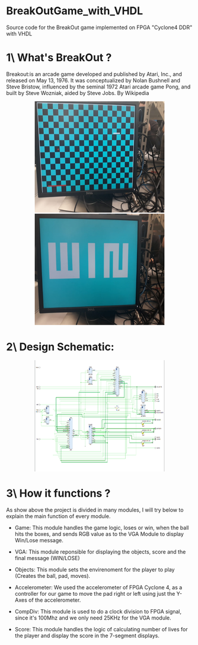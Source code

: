 # BreakOutGame_with_VHDL
Source code for the BreakOut game implemented on FPGA "Cyclone4 DDR" with VHDL

# 1\ What's BreakOut ?


Breakout:is an arcade game developed and published by Atari, Inc., and released on May 13, 1976. It was conceptualized by Nolan Bushnell and Steve Bristow, influenced by the seminal 1972 Atari arcade game Pong, and built by Steve Wozniak, aided by Steve Jobs. By Wikipedia

<p align="center">
  <img src="imgs/36adf595-f344-42d2-8232-1c2610b1db9b.jpeg" height="300" width="350" title="Game">
  <img src="imgs/532f4d2c-4bb4-4ddd-8b44-69eae0fdfa0a.jpeg" height="300" width="350" title="Win Message">
</p>
</p>

# 2\ Design Schematic:

<p align="center">
  <img src="imgs/Screen Shot 2019-08-29 at 10.52.29 AM.png" height="300" width="350" title="Design Schematic">
</p>

# 3\ How it functions ?

As show above the project is divided in many modules, I will try below to explain the main function of every module.

- Game: This module handles the game logic, loses or win, when the ball hits the boxes, and sends RGB value as to the VGA Module to display Win/Lose message.

- VGA: This module reponsible for displaying the objects, score and the final message (WIN/LOSE)

- Objects: This module sets the envirenoment for the player to play (Creates the ball, pad, moves).

- Accelerometer: We used the accelerometer of FPGA Cyclone 4, as a controller for our game to move the pad right or left using just the Y-Axes of the accelerometer.

- CompDiv: This module is used to do a clock division to FPGA signal, since it's 100Mhz and we only need 25KHz for the VGA module.

- Score: This module handles the logic of calculating number of lives for the player and display the score in the 7-segment displays.

<p align="center">
  <video src="imgs/WhatsApp Video 2019-04-24 at 10.46.09.mp4" title="video_proof>
</p>

